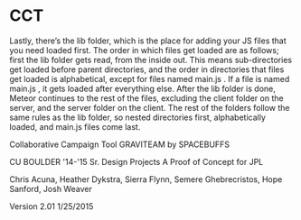 # CCT

Lastly, there’s the lib folder, which is the place for adding your JS files that you need loaded first. The order in which files get loaded are as follows; 
first the lib folder gets read, from the inside out. This means sub-directories get loaded before parent directories, and the order in directories that 
files get loaded is alphabetical, except for files named main.js . If a file is named main.js , it gets loaded after everything else. 
After the lib folder is done, Meteor continues to the rest of the files, excluding the client folder on the server, and the server folder on the client. 
The rest of the folders follow the same rules as the lib folder, so nested directories first, alphabetically loaded, and main.js files come last.

Collaborative Campaign Tool
GRAVITEAM by SPACEBUFFS

CU BOULDER '14-'15 Sr. Design Projects
A Proof of Concept for JPL

Chris Acuna, Heather Dykstra, Sierra Flynn, Semere Ghebrecristos, Hope Sanford, Josh Weaver

Version 2.01
1/25/2015

